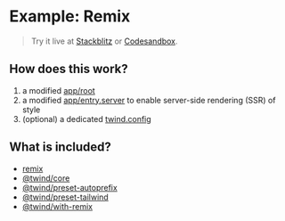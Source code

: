 # Example: Remix

> Try it live at [Stackblitz](https://stackblitz.com/fork/github/tw-in-js/twind/tree/main/examples/with-remix) or [Codesandbox](https://githubbox.com/tw-in-js/twind/tree/main/examples/with-remix).

## How does this work?

1. a modified [app/root](./app/root.tsx)
2. a modified [app/entry.server](./app/entry.server.tsx) to enable server-side rendering (SSR) of style
3. (optional) a dedicated [twind.config](./twind.config.ts)

## What is included?

- [remix](https://www.npmjs.com/package/remix)
- [@twind/core](https://github.com/tw-in-js/twind/tree/main/packages/core)
- [@twind/preset-autoprefix](https://github.com/tw-in-js/twind/tree/main/packages/preset-autoprefix)
- [@twind/preset-tailwind](https://github.com/tw-in-js/twind/tree/main/packages/preset-tailwind)
- [@twind/with-remix](https://github.com/tw-in-js/twind/tree/main/packages/with-remix)
